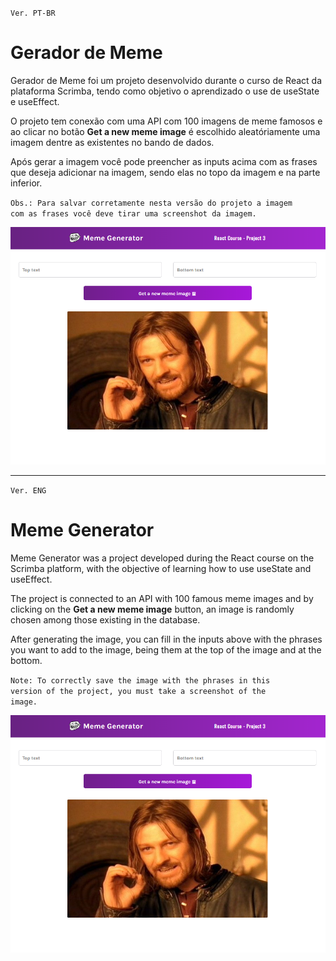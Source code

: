 <code>Ver. PT-BR</code>


<h1>Gerador de Meme</h1>


<p>Gerador de Meme foi um projeto desenvolvido durante o curso de React da plataforma Scrimba, tendo como objetivo o aprendizado o use de useState e useEffect.</p> 

<p>O projeto tem conexão com uma API com 100 imagens de meme famosos e ao clicar no botão <strong>Get a new meme image</strong> é escolhido aleatóriamente uma imagem dentre as existentes no bando de dados.</p>

<p>Após gerar a imagem você pode preencher as inputs acima com as frases que deseja adicionar na imagem, sendo elas no topo da imagem e na parte inferior.</p>

<code>Obs.: Para salvar corretamente nesta versão do projeto a imagem com as frases você deve tirar uma screenshot da imagem.</code>

<img src="./readme.png">

<hr>

<code>Ver. ENG</code>

<h1>Meme Generator</h1>

<p>Meme Generator was a project developed during the React course on the Scrimba platform, with the objective of learning how to use useState and useEffect.</p> 

<p>The project is connected to an API with 100 famous meme images and by clicking on the <strong>Get a new meme image</strong> button, an image is randomly chosen among those existing in the database.</p>

<p>After generating the image, you can fill in the inputs above with the phrases you want to add to the image, being them at the top of the image and at the bottom.</p>

<code>Note: To correctly save the image with the phrases in this version of the project, you must take a screenshot of the image.</code>

<img src="./readme.png">